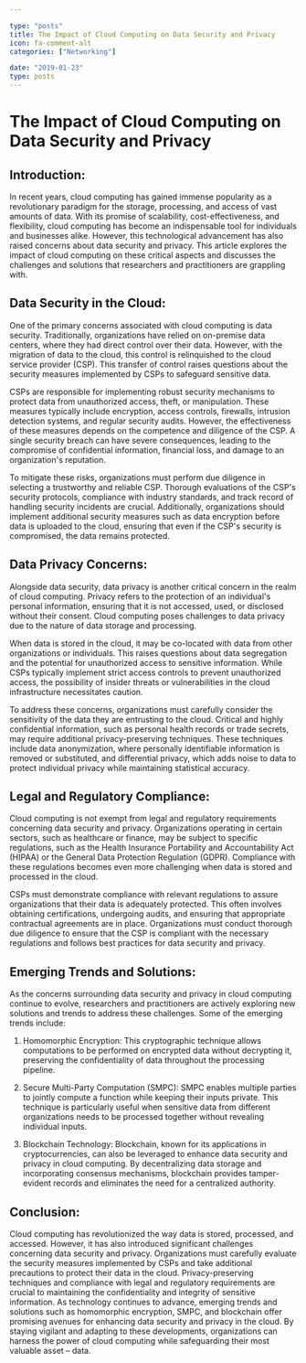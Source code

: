 ```yaml
---

type: "posts"
title: The Impact of Cloud Computing on Data Security and Privacy
icon: fa-comment-alt
categories: ["Networking"]

date: "2019-01-23"
type: posts
---
```





# The Impact of Cloud Computing on Data Security and Privacy

## Introduction:
In recent years, cloud computing has gained immense popularity as a revolutionary paradigm for the storage, processing, and access of vast amounts of data. With its promise of scalability, cost-effectiveness, and flexibility, cloud computing has become an indispensable tool for individuals and businesses alike. However, this technological advancement has also raised concerns about data security and privacy. This article explores the impact of cloud computing on these critical aspects and discusses the challenges and solutions that researchers and practitioners are grappling with.

## Data Security in the Cloud:
One of the primary concerns associated with cloud computing is data security. Traditionally, organizations have relied on on-premise data centers, where they had direct control over their data. However, with the migration of data to the cloud, this control is relinquished to the cloud service provider (CSP). This transfer of control raises questions about the security measures implemented by CSPs to safeguard sensitive data.

CSPs are responsible for implementing robust security mechanisms to protect data from unauthorized access, theft, or manipulation. These measures typically include encryption, access controls, firewalls, intrusion detection systems, and regular security audits. However, the effectiveness of these measures depends on the competence and diligence of the CSP. A single security breach can have severe consequences, leading to the compromise of confidential information, financial loss, and damage to an organization's reputation.

To mitigate these risks, organizations must perform due diligence in selecting a trustworthy and reliable CSP. Thorough evaluations of the CSP's security protocols, compliance with industry standards, and track record of handling security incidents are crucial. Additionally, organizations should implement additional security measures such as data encryption before data is uploaded to the cloud, ensuring that even if the CSP's security is compromised, the data remains protected.

## Data Privacy Concerns:
Alongside data security, data privacy is another critical concern in the realm of cloud computing. Privacy refers to the protection of an individual's personal information, ensuring that it is not accessed, used, or disclosed without their consent. Cloud computing poses challenges to data privacy due to the nature of data storage and processing.

When data is stored in the cloud, it may be co-located with data from other organizations or individuals. This raises questions about data segregation and the potential for unauthorized access to sensitive information. While CSPs typically implement strict access controls to prevent unauthorized access, the possibility of insider threats or vulnerabilities in the cloud infrastructure necessitates caution.

To address these concerns, organizations must carefully consider the sensitivity of the data they are entrusting to the cloud. Critical and highly confidential information, such as personal health records or trade secrets, may require additional privacy-preserving techniques. These techniques include data anonymization, where personally identifiable information is removed or substituted, and differential privacy, which adds noise to data to protect individual privacy while maintaining statistical accuracy.

## Legal and Regulatory Compliance:
Cloud computing is not exempt from legal and regulatory requirements concerning data security and privacy. Organizations operating in certain sectors, such as healthcare or finance, may be subject to specific regulations, such as the Health Insurance Portability and Accountability Act (HIPAA) or the General Data Protection Regulation (GDPR). Compliance with these regulations becomes even more challenging when data is stored and processed in the cloud.

CSPs must demonstrate compliance with relevant regulations to assure organizations that their data is adequately protected. This often involves obtaining certifications, undergoing audits, and ensuring that appropriate contractual agreements are in place. Organizations must conduct thorough due diligence to ensure that the CSP is compliant with the necessary regulations and follows best practices for data security and privacy.

## Emerging Trends and Solutions:
As the concerns surrounding data security and privacy in cloud computing continue to evolve, researchers and practitioners are actively exploring new solutions and trends to address these challenges. Some of the emerging trends include:

1. Homomorphic Encryption: This cryptographic technique allows computations to be performed on encrypted data without decrypting it, preserving the confidentiality of data throughout the processing pipeline.

2. Secure Multi-Party Computation (SMPC): SMPC enables multiple parties to jointly compute a function while keeping their inputs private. This technique is particularly useful when sensitive data from different organizations needs to be processed together without revealing individual inputs.

3. Blockchain Technology: Blockchain, known for its applications in cryptocurrencies, can also be leveraged to enhance data security and privacy in cloud computing. By decentralizing data storage and incorporating consensus mechanisms, blockchain provides tamper-evident records and eliminates the need for a centralized authority.

## Conclusion:
Cloud computing has revolutionized the way data is stored, processed, and accessed. However, it has also introduced significant challenges concerning data security and privacy. Organizations must carefully evaluate the security measures implemented by CSPs and take additional precautions to protect their data in the cloud. Privacy-preserving techniques and compliance with legal and regulatory requirements are crucial to maintaining the confidentiality and integrity of sensitive information. As technology continues to advance, emerging trends and solutions such as homomorphic encryption, SMPC, and blockchain offer promising avenues for enhancing data security and privacy in the cloud. By staying vigilant and adapting to these developments, organizations can harness the power of cloud computing while safeguarding their most valuable asset – data.